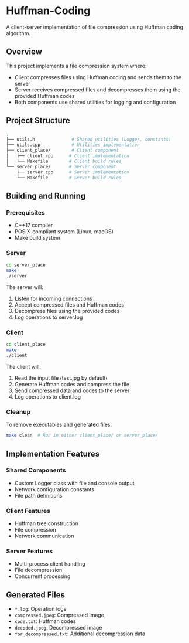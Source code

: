 # Huffman-Coding

A client-server implementation of file compression using Huffman coding algorithm.

## Overview

This project implements a file compression system where:

- Client compresses files using Huffman coding and sends them to the server
- Server receives compressed files and decompresses them using the provided Huffman codes
- Both components use shared utilities for logging and configuration

## Project Structure

```bash
.
├── utils.h              # Shared utilities (Logger, constants)
├── utils.cpp            # Utilities implementation
├── client_place/        # Client component
│   ├── client.cpp      # Client implementation
│   └── Makefile        # Client build rules
└── server_place/       # Server component
    ├── server.cpp      # Server implementation
    └── Makefile        # Server build rules
```

## Building and Running

### Prerequisites

- C++17 compiler
- POSIX-compliant system (Linux, macOS)
- Make build system

### Server

```sh
cd server_place
make
./server
```

The server will:

1. Listen for incoming connections
2. Accept compressed files and Huffman codes
3. Decompress files using the provided codes
4. Log operations to server.log

### Client

```sh
cd client_place
make
./client
```

The client will:

1. Read the input file (test.jpg by default)
2. Generate Huffman codes and compress the file
3. Send compressed data and codes to the server
4. Log operations to client.log

### Cleanup

To remove executables and generated files:

```sh
make clean  # Run in either client_place/ or server_place/
```

## Implementation Features

### Shared Components

- Custom Logger class with file and console output
- Network configuration constants
- File path definitions

### Client Features

- Huffman tree construction
- File compression
- Network communication

### Server Features

- Multi-process client handling
- File decompression
- Concurrent processing

## Generated Files

- `*.log`: Operation logs
- `compressed.jpeg`: Compressed image
- `code.txt`: Huffman codes
- `decoded.jpeg`: Decompressed image
- `for_decompressed.txt`: Additional decompression data
